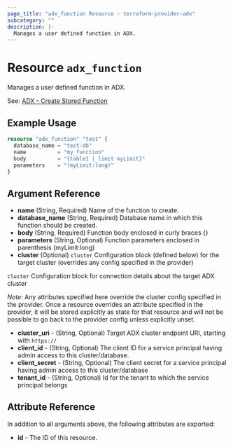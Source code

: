 ```yaml
---
page_title: "adx_function Resource - terraform-provider-adx"
subcategory: ""
description: |-
  Manages a user defined function in ADX.
---
```


# Resource `adx_function`

Manages a user defined function in ADX.

See: [ADX - Create Stored Function](https://docs.microsoft.com/en-us/azure/data-explorer/kusto/management/create-function)

## Example Usage

```terraform
resource "adx_function" "test" {
  database_name = "test-db"
  name          = "my_function"
  body          = "{table1 | limit myLimit}"
  parameters    = "(myLimit:long)"
}
```

## Argument Reference

- **name** (String, Required) Name of the function to create.
- **database_name** (String, Required) Database name in which this function should be created.
- **body** (String, Required) Function body enclosed in curly braces {}
- **parameters** (String, Optional) Function parameters enclosed in parenthesis (myLimit:long)
- **cluster** (Optional) `cluster` Configuration block (defined below) for the target cluster (overrides any config specified in the provider)

`cluster` Configuration block for connection details about the target ADX cluster 

*Note*: Any attributes specified here override the cluster config specified in the provider. Once a resource overrides an attribute specified in the provider, it will be stored explicitly as state for that resource and will not be possible to go back to the provider config unless explicitly unset.

- **cluster_uri** - (String, Optional) Target ADX cluster endpoint URI, starting with `https://`
- **client_id** - (String, Optional) The client ID for a service principal having admin access to this cluster/database.
- **client_secret** - (String, Optional) The client secret for a service principal having admin access to this cluster/database
- **tenant_id** - (String, Optional) Id for the tenant to which the service principal belongs

## Attribute Reference

In addition to all arguments above, the following attributes are exported:

- **id** - The ID of this resource.
